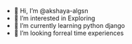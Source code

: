 - 👋 Hi, I’m @akshaya-algsn
- 👀 I’m interested in Exploring
- 🌱 I’m currently learning python django
- 💞️ I’m looking forreal time experiences

<!---
akshaya-algsn/akshaya-algsn is a ✨ special ✨ repository because its `README.md` (this file) appears on your GitHub profile.
You can click the Preview link to take a look at your changes.
--->
